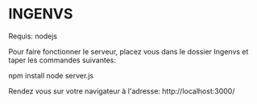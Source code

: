 # INGENVS

Requis: nodejs

Pour faire fonctionner le serveur, placez vous dans le dossier Ingenvs et taper les commandes suivantes:

  npm install
  node server.js

Rendez vous sur votre navigateur à l'adresse: http://localhost:3000/

